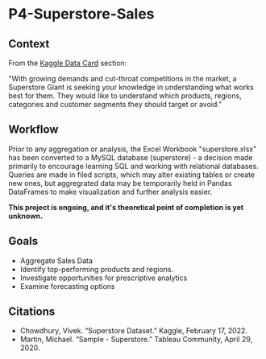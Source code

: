 # P4-Superstore-Sales

## Context
From the [Kaggle Data Card](https://www.kaggle.com/datasets/vivek468/superstore-dataset-final/data) section:

"With growing demands and cut-throat competitions in the market, a Superstore Giant is seeking your knowledge in understanding what works best for them. They would like to understand which products, regions, categories and customer segments they should target or avoid."

## Workflow

Prior to any aggregation or analysis, the Excel Workbook "superstore.xlsx" has been converted to a MySQL database (superstore) - a decision made primarily to encourage learning SQL and working with relational databases. Queries are made in filed scripts, which may alter existing tables or create new ones, but aggregrated data may be temporarily held in Pandas DataFrames to make visualization and further analysis easier. 

**This project is ongoing, and it's theoretical point of completion is yet unknown.**

## Goals

* Aggregate Sales Data 
* Identify top-performing products and regions.
* Investigate opportunities for prescriptive analytics
* Examine forecasting options

## Citations

* Chowdhury, Vivek. “Superstore Dataset.” Kaggle, February 17, 2022. 
* Martin, Michael. “Sample - Superstore.” Tableau Community, April 29, 2020. 